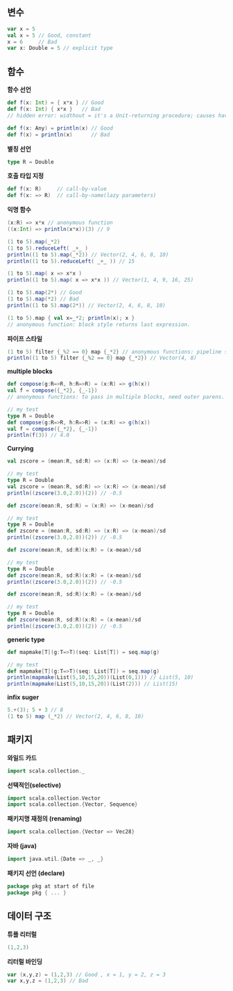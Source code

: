 ## 변수

```scala
var x = 5
val x = 5 // Good, constant
x = 6     // Bad
var x: Double = 5 // explicit type
```



## 함수

**함수 선언**

```scala
def f(x: Int) = { x*x } // Good
def f(x: Int) { x*x }   // Bad
// hidden error: widthout = it's a Unit-returning procedure; causes havoc
```

```scala
def f(x: Any) = println(x) // Good
def f(x) = println(x)      // Bad
```



**별칭 선언**

```scala
type R = Double
```



**호출 타입 지정**

```scala
def f(x: R)     // call-by-value
def f(x: => R)  // call-by-name(lazy parameters)
```



**익명 함수**

```scala
(x:R) => x*x // anonymous function
((x:Int) => println(x*x))(3) // 9
```

```scala
(1 to 5).map(_*2)
(1 to 5).reduceLeft( _+_ )
println((1 to 5).map(_*2)) // Vector(2, 4, 6, 8, 10)
println((1 to 5).reduceLeft( _+_ )) // 15
```

```scala
(1 to 5).map( x => x*x )
println((1 to 5).map( x => x*x )) // Vector(1, 4, 9, 16, 25)
```

```scala
(1 to 5).map(2*) // Good
(1 to 5).map(*2) // Bad
println((1 to 5).map(2*)) // Vector(2, 4, 6, 8, 10)
```

```scala
(1 to 5).map { val x=_*2; println(x); x }
// anonymous function: block style returns last expression.
```



**파이프 스타일**

```scala
(1 to 5) filter {_%2 == 0} map {_*2} // anonymous functions: pipeline style. (or parens too).
println((1 to 5) filter {_%2 == 0} map {_*2}) // Vector(4, 8)
```



**multiple blocks**

```scala
def compose(g:R=>R, h:R=>R) = (x:R) => g(h(x)) 
val f = compose({_*2}, {_-1})
// anonymous functions: to pass in multiple blocks, need outer parens.

// my test
type R = Double
def compose(g:R=>R, h:R=>R) = (x:R) => g(h(x)) 
val f = compose({_*2}, {_-1})
println(f(3)) // 4.0
```



**Currying**

```scala
val zscore = (mean:R, sd:R) => (x:R) => (x-mean)/sd

// my test
type R = Double
val zscore = (mean:R, sd:R) => (x:R) => (x-mean)/sd
println((zscore(3.0,2.0))(2)) // -0.5
```

```scala
def zscore(mean:R, sd:R) = (x:R) => (x-mean)/sd

// my test
type R = Double
def zscore = (mean:R, sd:R) => (x:R) => (x-mean)/sd
println((zscore(3.0,2.0))(2)) // -0.5
```

```scala
def zscore(mean:R, sd:R)(x:R) = (x-mean)/sd

// my test
type R = Double
def zscore(mean:R, sd:R)(x:R) = (x-mean)/sd
println((zscore(3.0,2.0))(2)) // -0.5
```

```scala
def zscore(mean:R, sd:R)(x:R) = (x-mean)/sd

// my test
type R = Double
def zscore(mean:R, sd:R)(x:R) = (x-mean)/sd
println((zscore(3.0,2.0))(2)) // -0.5
```



**generic type**

```scala
def mapmake[T](g:T=>T)(seq: List[T]) = seq.map(g)

// my test
def mapmake[T](g:T=>T)(seq: List[T]) = seq.map(g)
println(mapmake(List(5,10,15,20))(List(0,1))) // List(5, 10)
println(mapmake(List(5,10,15,20))(List(2))) // List(15)
```



**infix suger**

```scala
5.+(3); 5 + 3 // 8
(1 to 5) map (_*2) // Vector(2, 4, 6, 8, 10)
```





## 패키지

**와일드 카드**

```scala
import scala.collection._
```



**선택적인(selective)**

```scala
import scala.collection.Vector 
import scala.collection.{Vector, Sequence}
```



**패키지명 재정의 (renaming)**

```scala
import scala.collection.{Vector => Vec28}
```



**자바 (java)**

```scala
import java.util.{Date => _, _}
```



**패키지 선언 (declare)**

```scala
package pkg at start of file 
package pkg { ... }
```





## 데이터 구조

**튜플 리터럴**

```scala
(1,2,3)
```



**리터럴 바인딩**

```scala
var (x,y,z) = (1,2,3) // Good , x = 1, y = 2, z = 3
var x,y,z = (1,2,3) // Bad
```

